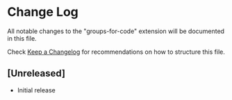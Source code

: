 # Change Log

All notable changes to the "groups-for-code" extension will be documented in this file.

Check [Keep a Changelog](http://keepachangelog.com/) for recommendations on how to structure this file.

## [Unreleased]

- Initial release